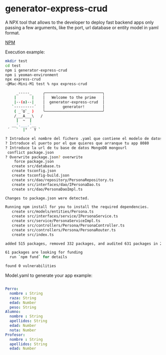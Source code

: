 # generator-express-crud
 A NPX tool that allows to the developer to deploy fast backend apps only passing a few arguments, like the port, url database or entity model in yaml format.
 
 [NPM](https://www.npmjs.com/package/generator-express-crud "npm")

 
Execution example:
```Bash
mkdir test
cd test
npm i generator-express-crud
npm i yeoman-environment
npx express-crud
-@Mac-Mini-M1 test % npx express-crud           

     _-----_     ╭──────────────────────────╮
    |       |    │   Welcome to the prime   │
    |--(o)--|    │  generator-express-crud  │
   `---------´   │        generator!        │
    ( _´U`_ )    ╰──────────────────────────╯
    /___A___\   /
     |  ~  |     
   __'.___.'__   
 ´   `  |° ´ Y ` 

? Introduce el nombre del fichero .yaml que contiene el modelo de datos de todas tus entidades model.yaml
? Introduce el puerto por el que quieres que arranque tu app 8080
? Introduce la url de tu base de datos MongoDB mongourl
 conflict package.json
? Overwrite package.json? overwrite
    force package.json
   create src/database.ts
   create tsconfig.json
   create tsconfig-build.json
   create src/dao/repository/PersonaRepository.ts
   create src/interfaces/dao/IPersonaDao.ts
   create src/dao/PersonaDaoImpl.ts

Changes to package.json were detected.

Running npm install for you to install the required dependencies.
   create src/models/entities/Persona.ts
   create src/interfaces/service/IPersonaService.ts
   create src/service/PersonaServiceImpl.ts
   create src/controllers/Persona/PersonaController.ts
   create src/controllers/Persona/PersonaRouter.ts
   create src/index.ts

added 515 packages, removed 332 packages, and audited 631 packages in 26s

61 packages are looking for funding
  run `npm fund` for details

found 0 vulnerabilities
```

Model.yaml to generate your app example:
```YAML

Perro:
  nombre : String
  raza: String
  edad: Number
  peso: String
Alumno: 
  nombre : String
  apellidos: String
  edad: Number
  nota: Number
Profesor: 
  nombre : String
  apellidos: String
  edad: Number
```
